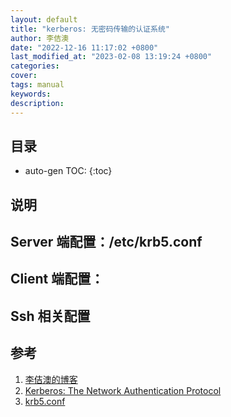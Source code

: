```yaml
---
layout: default
title: "kerberos: 无密码传输的认证系统"
author: 李佶澳
date: "2022-12-16 11:17:02 +0800"
last_modified_at: "2023-02-08 13:19:24 +0800"
categories:
cover:
tags: manual
keywords: 
description:
---
```


## 目录

* auto-gen TOC:
{:toc}

## 说明

## Server 端配置：/etc/krb5.conf

## Client 端配置：

## Ssh 相关配置






## 参考

1. [李佶澳的博客][1]
2. [Kerberos: The Network Authentication Protocol][2]
3. [krb5.conf][3]

[1]: https://www.lijiaocn.com "李佶澳的博客"
[2]: https://web.mit.edu/kerberos/ "Kerberos: The Network Authentication Protocol"
[3]: https://web.mit.edu/kerberos/krb5-latest/doc/admin/conf_files/krb5_conf.html#localauth-interface "krb5.conf"
[4]: https://web.mit.edu/kerberos/papers.html "Kerberos Papers and Documentation"
[5]: https://web.mit.edu/kerberos/krb5-latest/doc/basic/keytab_def.html "keytab"
[6]: https://seevae.github.io/2020/09/12/%E8%AF%A6%E8%A7%A3kerberos%E8%AE%A4%E8%AF%81%E6%B5%81%E7%A8%8B/ "详解kerberos认证原理"
[7]: https://www.ibm.com/docs/en/pasc/1.1.1?topic=file-creating-kerberos-principal-keytab "Creating a Kerberos principal and keytab file"
[8]: https://web.mit.edu/kerberos/krb5-latest/doc/index.html "MIT Kerberos Documentation (1.20.1)"
[9]: https://web.mit.edu/kerberos/krb5-latest/doc/user/user_config/k5login.html#k5login-5 ".k5login"
[10]: https://wpollock.com/AUnixSec/MoronsGuideToKerberos.htm "The Moron's Guide to Kerberos, Version 2.0"
